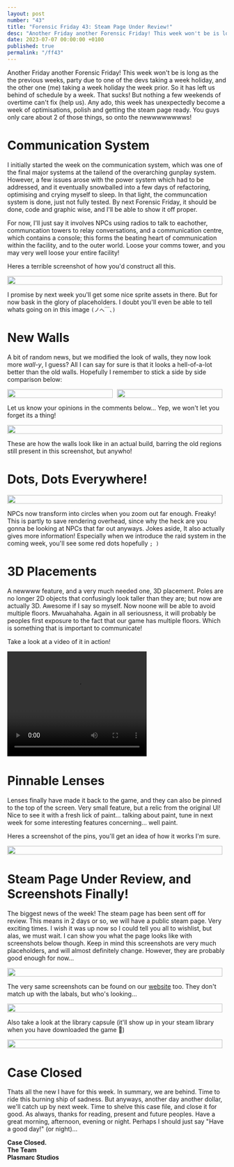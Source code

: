 ```yaml
---
layout: post
number: "43"
title: "Forensic Friday 43: Steam Page Under Review!"
desc: "Another Friday another Forensic Friday! This week won't be is long as the the previous weeks, party due to one of the devs taking a week holiday, and the other one (me) taking a week holiday the week prior. So it has left us behind of schedule by a week. That sucks! But nothing a few weekends of overtime can't fix (help us). Any ado, this week has unexpectedly becme a week of optimisations, polish and getting the steam page ready. You guys only care about 2 of those things, so onto the newwwwwwwws!"
date: 2023-07-07 00:00:00 +0100
published: true 
permalink: "/ff43"
---
```


Another Friday another Forensic Friday! This week won't be is long as the the previous weeks, party due to one of the devs taking a week holiday, and the other one (me) taking a week holiday the week prior. So it has left us behind of schedule by a week. That sucks! But nothing a few weekends of overtime can't fix (help us). Any ado, this week has unexpectedly become a week of optimisations, polish and getting the steam page ready. You guys only care about 2 of those things, so onto the newwwwwwwws!

# Communication System
I initially started the week on the communication system, which was one of the final major systems at the tailend of the overarching gunplay system. However, a few issues arose with the power system which had to be addressed, and it eventually snowballed into a few days of refactoring, optimising and crying myself to sleep. In that light, the communcation system is done, just not fully tested. By next Forensic Friday, it should be done, code and graphic wise, and I'll be able to show it off proper.

For now, I'll just say it involves NPCs using radios to talk to eachother, communcation towers to relay conversations, and a communication centre, which contains a console; this forms the beating heart of communication within the facility, and to the outer world. Loose your comms tower, and you may very well loose your entire facility!

Heres a terrible screenshot of how you'd construct all this.

<div style="display:flex">
    <div style="flex:1;padding-right:10px;">
        <img src="./forensic-friday-media/ff43/comms.png" width="100%"/>
    </div>
</div>

I promise by next week you'll get some nice sprite assets in there. But for now bask in the glory of placeholders. I doubt you'll even be able to tell whats going on in this image `(ノへ￣、)`

# New Walls

A bit of random news, but we modified the look of walls, they now look more *wall-y*, I guess? All I can say for sure is that it looks a hell-of-a-lot better than the old walls. Hopefully I remember to stick a side by side comparison below:

<div style="display:flex">
    <div style="flex:1;padding-right:10px;">
        <img src="./forensic-friday-media/ff43/wallold.png" width="100%"/>
    </div>
     <div style="flex:1;padding-right:10px;">
        <img src="./forensic-friday-media/ff43/wallnew.png" width="100%"/>
    </div>
</div>

Let us know your opinions in the comments below... Yep, we won't let you forget its a thing!

<div style="display:flex">
    <div style="flex:1;padding-right:10px;">
        <img src="./forensic-friday-media/ff43/walls.png" width="100%"/>
    </div>
</div>

These are how the walls look like in an actual build, barring the old regions still present in this screenshot, but anywho!

# Dots, Dots Everywhere!

<div style="display:flex">
    <div style="flex:1;padding-right:10px;">
        <img src="./forensic-friday-media/ff43/dots.png" width="100%"/>
    </div>
</div>

NPCs now transform into circles when you zoom out far enough. Freaky! This is partly to save rendering overhead, since why the heck are you gonna be looking at NPCs that far out anyways. Jokes aside, It also actually gives more information! Especially when we introduce the raid system in the coming week, you'll see some red dots hopefully `; )`

# 3D Placements
A newwww feature, and a very much needed one, 3D placement. Poles are no longer 2D objects that confusingly look taller than they are; but now are actually 3D. Awesome if I say so myself. Now noone will be able to avoid multiple floors. Mwuahahaha. Again in all seriousness, it will probably be peoples first exposure to the fact that our game has multiple floors. Which is something that is important to communicate!

Take a look at a video of it in action!

<video width="320" height="240" controls>
<source src="./forensic-friday-media/ff43/poles3D2.mp4" type="video/mp4">
Your browser does not support the video tag.
</video>

# Pinnable Lenses

Lenses finally have made it back to the game, and they can also be pinned to the top of the screen. Very small feature, but a relic from the original UI! Nice to see it with a fresh lick of paint... talking about paint, tune in next week for some interesting features concerning... well paint.

Heres a screenshot of the pins, you'll get an idea of how it works I'm sure.

<div style="display:flex">
    <div style="flex:1;padding-right:10px;">
        <img src="./forensic-friday-media/ff43/pin.png" width="100%"/>
    </div>
</div>

# Steam Page Under Review, and Screenshots Finally!

The biggest news of the week! The steam page has been sent off for review. This means in 2 days or so, we will have a public steam page. Very exciting times. I wish it was up now so I could tell you all to wishlist, but alas, we must wait. I can show you what the page looks like with screenshots below though. Keep in mind this screenshots are very much placeholders, and will almost definitely change. However, they are probably good enough for now...

<div style="display:flex">
    <div style="flex:1;padding-right:10px;">
        <img src="./forensic-friday-media/ff43/steam.png" width="100%"/>
    </div>
</div>

The very same screenshots can be found on our [website](https://containcorpgame.com/) too. They don't match up with the labals, but who's looking...

<div style="display:flex">
    <div style="flex:1;padding-right:10px;">
        <img src="./forensic-friday-media/ff43/web.png" width="100%"/>
    </div>
</div>


Also take a look at the library capsule (it'll show up in your steam library when you have downloaded the game 👀)

<div style="display:flex">
    <div style="flex:1;padding-right:10px;">
        <img src="./forensic-friday-media/ff43/steam2.png" width="100%"/>
    </div>
</div>


# Case Closed

Thats all the new I have for this week. In summary, we are behind. Time to ride this burning ship of sadness. But anyways, another day another dollar, we'll catch up by next week. Time to shelve this case file, and close it for good. As always, thanks for reading, present and future peoples. Have a great morning, afternoon, evening or night. Perhaps I should just say "Have a good day!" (or night)...

**Case Closed.**\
**The Team**\
**Plasmarc Studios**